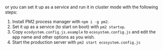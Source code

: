 or you can set it up as a service and run it in cluster mode with the following steps:

1. Install PM2 process manager with `npm i -g pm2`.
2. Set it up as a service (to start on boot) with `pm2 startup`.
3. Copy `ecodystem.config.js.example` to `ecosystem.config.js` and edit the app name and other options as you wish.
4. Start the production server with `pm2 start ecosystem.config.js`
